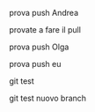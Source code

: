 prova push Andrea

provate a fare il pull

prova push Olga

prova push eu

git test

git test nuovo branch
